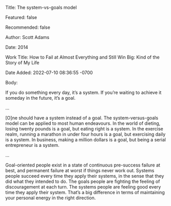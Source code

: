 Title:  The system-vs-goals model

Featured: false

Recommended: false

Author: Scott Adams

Date:   2014

Work Title: How to Fail at Almost Everything and Still Win Big: Kind of the Story of My Life

Date Added: 2022-07-10 08:36:55 -0700

Body:

If you do something every day, it’s a system. If you’re waiting to achieve it someday in the future, it’s a goal.

…

[O]ne should have a system instead of a goal. The system-versus-goals model can be applied to most human endeavours. In the world of dieting, losing twenty pounds is a goal, but eating right is a system. In the exercise realm, running a marathon in under four hours is a goal, but exercising daily is a system. In business, making a million dollars is a goal, but being a serial entrepreneur is a system.

…

Goal-oriented people exist in a state of continuous pre-success failure at best, and permanent failure at worst if things never work out. Systems people succeed every time they apply their systems, in the sense that they did what they intended to do. The goals people are fighting the feeling of discouragement at each turn. The systems people are feeling good every time they apply their system. That’s a big difference in terms of maintaining your personal energy in the right direction.
